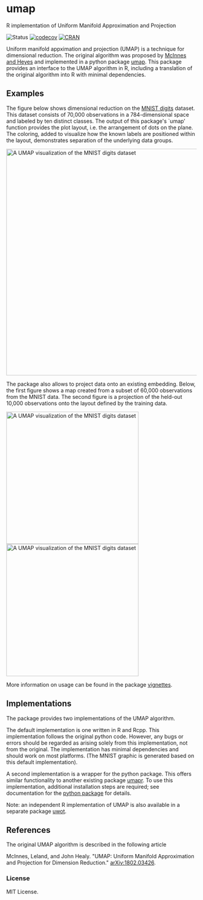 # umap
R implementation of Uniform Manifold Approximation and Projection

![Status](https://travis-ci.org/tkonopka/umap.svg?branch=master)
[![codecov](https://codecov.io/gh/tkonopka/umap/branch/master/graph/badge.svg)](https://codecov.io/gh/tkonopka/umap)
[![CRAN](https://www.r-pkg.org/badges/version/umap)](https://cran.r-project.org/web/packages/umap/)

Uniform manifold appximation and projection (UMAP) is a technique for dimensional reduction. The original algorithm was proposed by [McInnes and Heyes](https://arxiv.org/abs/1802.03426) and
implemented in a python package [umap](https://github.com/lmcinnes/umap). This package provides an interface to the UMAP algorithm in R, including a translation of the original algorithm into R with minimal dependencies. 




## Examples

The figure below shows dimensional reduction on the [MNIST digits](https://en.wikipedia.org/wiki/MNIST_database) dataset. This dataset consists of 70,000 observations in a 784-dimensional space and labeled by ten distinct classes. The output of this package's `umap' function provides the plot layout, i.e. the arrangement of dots on the plane. The coloring, added to visualize how the known labels are positioned within the layout, demonstrates separation of the underlying data groups.

<img src="https://github.com/tkonopka/umap/blob/master/images/readme_mnist.png?raw=true" alt="A UMAP visualization of the MNIST digits dataset" width="600px">
</img>

The package also allows to project data onto an existing embedding. Below, the first figure shows a map created from a subset of 60,000 observations from the MNIST data. The second figure is a projection of the held-out 10,000 observations onto the layout defined by the training data. 

<img src="https://github.com/tkonopka/umap/blob/master/images/readme_mnist_training.png?raw=true" alt="A UMAP visualization of the MNIST digits dataset" width="350px"></img>
<img src="https://github.com/tkonopka/umap/blob/master/images/readme_mnist_test.png?raw=true" alt="A UMAP visualization of the MNIST digits dataset" width="350px"></img>

More information on usage can be found in the package [vignettes](https://github.com/tkonopka/umap/tree/master/vignettes).




## Implementations

The package provides two implementations of the UMAP algorithm.

The default implementation is one written in R and Rcpp. This implementation follows the original python code. However, any bugs or errors should be regarded as arising solely from this implementation, not from the original. The implementation has minimal dependencies and should work on most platforms. (The MNIST graphic is generated based on this default implementation).

A second implementation is a wrapper for the python package. This offers similar functionality to another existing package [umapr](https://github.com/ropenscilabs/umapr). To use this implementation, additional installation steps are required; see documentation for the [python package](https://github.com/lmcinnes/umap) for details. 

Note: an independent R implementation of UMAP is also available in a separate package [uwot](https://github.com/jlmelville/uwot).


## References

The original UMAP algorithm is described in the following article

McInnes, Leland, and John Healy. "UMAP: Uniform Manifold Approximation and Projection for Dimension Reduction." [arXiv:1802.03426](https://arxiv.org/abs/1802.03426).




### License

MIT License.


